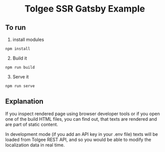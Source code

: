 <h1 align="center">
  Tolgee SSR Gatsby Example
</h1>

## To run

1. install modules

```   
npm install
```

2. Build it

```
npm run build
```

3. Serve it

```
npm run serve
```

## Explanation

If you inspect rendered page using browser developer tools or if you open one of the build HTML files, you can find out,
that texts are rendered and are part of static content.

In development mode (if you add an API key in your .env file) texts will be loaded from Tolgee REST API, and so you
would be able to modify the localization data in real time.
